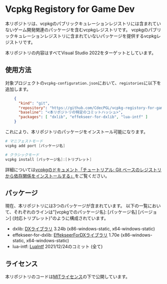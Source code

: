 # Vcpkg Registory for Game Dev

本リポジトリは、vcpkgのパブリックキュレーションレジストリには含まれていないゲーム開発関連のパッケージを含むvcpkgレジストリです。
vcpkgのパブリックキュレーションレジストリに含まれていないパッケージを提供するvcpkgレジストリです。

本リポジトリの内容はすべてVisual Studio 2022をターゲットとしています。

## 使用方法

対象プロジェクトの`vcpkg-configuration.json`において、`registories`に以下を追加します。

```json
    {
      "kind": "git",
      "repository": "https://github.com/CdecPGL/vcpkg-registory-for-game-dev",
      "baseline": "<本リポジトリの特定のコミットハッシュ>",
      "packages": [ "dxlib", "effekseer-for-dxlib", "lua-intf" ]
    }
```

これにより、本リポジトリのパッケージをインストール可能になります。

```ps1
# マニフェストモード
vcpkg add port [パッケージ名]

# クラシックモード
vcpkg install [パッケージ名]:[トリプレット]
```

詳細については[vcpkgのドキュメント「チュートリアル: Git ベースのレジストリから依存関係をインストールする」](https://learn.microsoft.com/ja-jp/vcpkg/consume/git-registries)をご覧ください。

## パッケージ

現在、本リポジトリには3つのパッケージが含まれています。
以下の一覧において、それぞれのラインは"[vcpkgでのパッケージ名]: [パッケージ名] [バージョン] (対応トリプレット)"のように構成されています。

- dxlib: [DXライブラリ](http://dxlib.o.oo7.jp/) 3.24b (x86-windows-static, x64-windows-static)
- effekseer-for-dxlib: [EffekseerForDXライブラリ](https://github.com/effekseer/EffekseerForDXLib) 1.70e (x86-windows-static, x64-windows-static)
- lua-intf: [LuaIntf](https://github.com/SteveKChiu/lua-intf) 2021/12/24のコミット (全て)

## ライセンス

本リポジトリのコードは[MITライセンス](./LICENSE)の下で公開しています。
